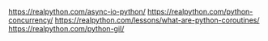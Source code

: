 https://realpython.com/async-io-python/
https://realpython.com/python-concurrency/
https://realpython.com/lessons/what-are-python-coroutines/
https://realpython.com/python-gil/
